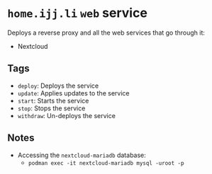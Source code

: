 # `home.ijj.li` `web` service

Deploys a reverse proxy and all the web services that go through it:

- Nextcloud

## Tags

- `deploy`: Deploys the service
- `update`: Applies updates to the service
- `start`: Starts the service
- `stop`: Stops the service
- `withdraw`: Un-deploys the service

## Notes

- Accessing the `nextcloud-mariadb` database:
  - `podman exec -it nextcloud-mariadb mysql -uroot -p`
